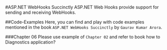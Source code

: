 #ASP.NET WebHooks Succinctly
ASP.NET Web Hooks provide support for sending and receiving WebHooks.

##Code-Examples
Here, you can find and play with code examples mentioned in the book ```ASP.NET WebHooks Succinctly``` by ```Gaurav Kumar Arora```.

###Chapter 06
Please use example of ```Chapter 02``` and refer to book how to Diagnostics application?


